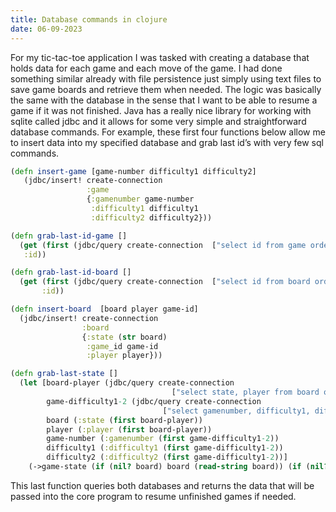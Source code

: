 ```yaml
---
title: Database commands in clojure
date: 06-09-2023
---
```


For my tic-tac-toe application I was tasked with creating a database that holds data for each game and each move of the game. I had done something similar already with file persistence just simply using text files to save game boards and retrieve them when needed. The logic was basically the same with the database in the sense that I want to be able to resume a game if it was not finished. Java has a really nice library for working with sqlite called jdbc and it allows for some very simple and straightforward database commands. For example, these first four functions below allow me to insert data into my specified database and grab last id’s with very few sql commands.

```clojure
(defn insert-game [game-number difficulty1 difficulty2]
   (jdbc/insert! create-connection
                 :game
                 {:gamenumber game-number
                  :difficulty1 difficulty1
                  :difficulty2 difficulty2}))

(defn grab-last-id-game []
  (get (first (jdbc/query create-connection  ["select id from game order by id desc limit 1"]))
   :id))

(defn grab-last-id-board []
  (get (first (jdbc/query create-connection  ["select id from board order by id desc limit 1"]))
       :id))

(defn insert-board  [board player game-id]
  (jdbc/insert! create-connection
                :board
                {:state (str board)
                 :game_id game-id
                 :player player}))

(defn grab-last-state []
  (let [board-player (jdbc/query create-connection
                                    ["select state, player from board order by id DESC limit 1"])
        game-difficulty1-2 (jdbc/query create-connection
                                  ["select gamenumber, difficulty1, difficulty2 from game order by gamenumber desc limit 1"])
        board (:state (first board-player))
        player (:player (first board-player))
        game-number (:gamenumber (first game-difficulty1-2))
        difficulty1 (:difficulty1 (first game-difficulty1-2))
        difficulty2 (:difficulty2 (first game-difficulty1-2))]
    (->game-state (if (nil? board) board (read-string board)) (if (nil? player) player (read-string player)) game-number difficulty1 difficulty2)))
```


This last function queries both databases and returns the data that will be passed into the core program to resume unfinished games if needed.

